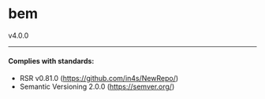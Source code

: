 # bem
v4.0.0



___
#### Complies with standards:

- RSR v0.81.0 (https://github.com/in4s/NewRepo/)
- Semantic Versioning 2.0.0 (https://semver.org/)
